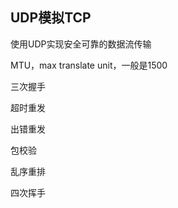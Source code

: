 ## UDP模拟TCP

使用UDP实现安全可靠的数据流传输





MTU，max translate unit，一般是1500



三次握手

超时重发

出错重发

包校验

乱序重排

四次挥手



